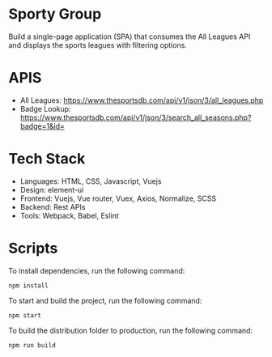 # Sporty Group

Build a single-page application (SPA) that consumes the All Leagues API and displays the sports leagues with filtering options.

# APIS

- All Leagues: https://www.thesportsdb.com/api/v1/json/3/all_leagues.php
- Badge Lookup: https://www.thesportsdb.com/api/v1/json/3/search_all_seasons.php?badge=1&id=<id>

# Tech Stack

- Languages: HTML, CSS, Javascript, Vuejs
- Design: element-ui
- Frontend: Vuejs, Vue router, Vuex, Axios, Normalize, SCSS
- Backend: Rest APIs
- Tools: Webpack, Babel, Eslint

# Scripts

To install dependencies, run the following command:

`npm install`

To start and build the project, run the following command:

`npm start`

To build the distribution folder to production, run the following command:

`npm run build`



